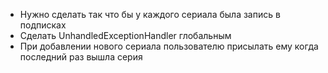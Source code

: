  - Нужно сделать так что бы у каждого сериала была запись в подписках
 - Сделать UnhandledExceptionHandler глобальным
 - При добавлении нового сериала пользователю присылать ему когда последний раз вышла серия